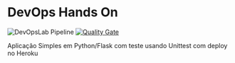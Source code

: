 # DevOps Hands On
![DevOpsLab Pipeline](https://github.com/github/docs/actions/workflows/pipeline.yml/badge.svg)
[![Quality Gate](https://sonarcloud.io/api/project_badges/measure?project=leomascara_devopslab-7aso&metric=alert_status)](https://sonarcloud.io/summary/new_code?id=leomascara_devopslab-7aso)

Aplicação Simples em Python/Flask com teste usando Unittest com deploy no Heroku